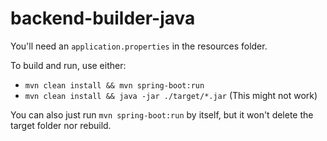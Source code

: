 # backend-builder-java

You'll need an `application.properties` in the resources folder.

To build and run, use either:
  - `mvn clean install && mvn spring-boot:run`
  - `mvn clean install && java -jar ./target/*.jar` (This might not work)

You can also just run `mvn spring-boot:run` by itself, but it won't delete the target folder nor rebuild.
